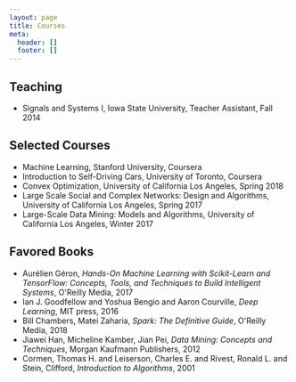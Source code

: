 ```yaml
---
layout: page
title: Courses
meta:
  header: []
  footer: []
---
```


## Teaching

*  Signals and Systems I, Iowa State University, Teacher Assistant, Fall 2014

## Selected Courses

* Machine Learning, Stanford University, Coursera
* Introduction to Self-Driving Cars, University of Toronto, Coursera
* Convex Optimization, University of California Los Angeles, Spring 2018
* Large Scale Social and Complex Networks: Design and Algorithms, University of California Los Angeles, Spring 2017
* Large-Scale Data Mining: Models and Algorithms, University of California Los Angeles, Winter 2017

## Favored Books

* Aurélien Géron, *Hands-On Machine Learning with Scikit-Learn and TensorFlow: Concepts, Tools, and Techniques to Build Intelligent Systems*, O'Reilly Media, 2017
* Ian J. Goodfellow and Yoshua Bengio and Aaron Courville, *Deep Learning*, MIT press, 2016
* Bill Chambers, Matei Zaharia, *Spark: The Definitive Guide*,  O'Reilly Media, 2018
* Jiawei Han, Micheline Kamber, Jian Pei, *Data Mining: Concepts and Techniques*, Morgan Kaufmann Publishers, 2012
* Cormen, Thomas H. and Leiserson, Charles E. and Rivest, Ronald L. and Stein, Clifford, *Introduction to Algorithms*, 2001






